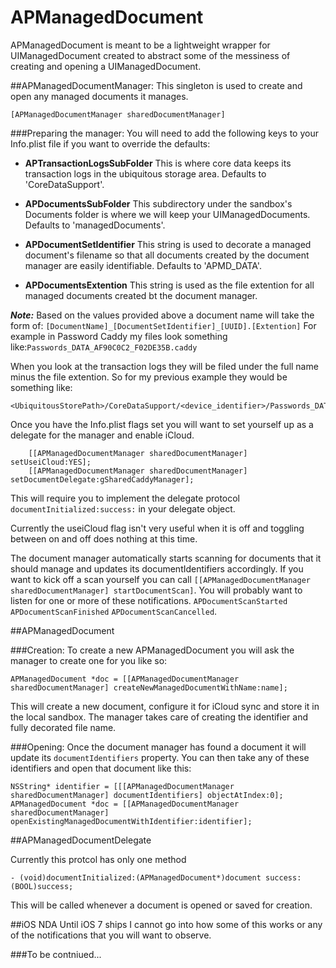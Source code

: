 APManagedDocument
=================

APManagedDocument is meant to be a lightweight wrapper for UIManagedDocument created to abstract some of the messiness of creating and opening a UIManagedDocument.


##APManagedDocumentManager:
This singleton is used to create and open any managed documents it manages.

```
[APManagedDocumentManager sharedDocumentManager]
```
###Preparing the manager:
You will need to add the following keys to your Info.plist file if you want to override the defaults:

* **APTransactionLogsSubFolder** This is where core data keeps its transaction logs in the ubiquitous storage area. Defaults to 'CoreDataSupport'.

* **APDocumentsSubFolder** This subdirectory under the sandbox's Documents folder is where we will keep your UIManagedDocuments. Defaults to 'managedDocuments'.

* **APDocumentSetIdentifier** This string is used to decorate a managed document's filename so that all documents created by the document manager are easily identifiable. Defaults to 'APMD_DATA'.

* **APDocumentsExtention** This string is used as the file extention for all managed documents created bt the document manager.

***Note:*** Based on the values provided above a document name will take the form of: 
`[DocumentName]_[DocumentSetIdentifier]_[UUID].[Extention]`
For example in Password Caddy my files look something like:`Passwords_DATA_AF90C0C2_F02DE35B.caddy`

When you look at the transaction logs they will be filed under the full name minus the file extention. So for my previous example they would be something like:

```
<UbiquitousStorePath>/CoreDataSupport/<device_identifier>/Passwords_DATA_AF90C0C2_F02DE35B
```

Once you have the Info.plist flags set you will want to set yourself up as a delegate for the manager and enable iCloud.

```
    [[APManagedDocumentManager sharedDocumentManager] setUseiCloud:YES];
    [[APManagedDocumentManager sharedDocumentManager] setDocumentDelegate:gSharedCaddyManager];
```

This will require you to implement the delegate protocol `documentInitialized:success:` in your delegate object.

Currently the useiCloud flag isn't very useful when it is off and toggling between on and off does nothing at this time.

The document manager automatically starts scanning for documents that it should manage and updates its documentIdentifiers accordingly. If you want to kick off a scan yourself you can call `[[APManagedDocumentManager sharedDocumentManager] startDocumentScan]`. You will probably want to listen for one or more of these notifications. `APDocumentScanStarted` `APDocumentScanFinished` `APDocumentScanCancelled`.


##APManagedDocument

###Creation:
To create a new APManagedDocument you will ask the manager to create one for you like so:

```
APManagedDocument *doc = [[APManagedDocumentManager sharedDocumentManager] createNewManagedDocumentWithName:name];
```
This will create a new document, configure it for iCloud sync and store it in the local sandbox. The manager takes care of creating the identifier and fully decorated file name.


###Opening:
Once the document manager has found a document it will update its `documentIdentifiers` property. You can then take any of these identifiers and open that document like this:

```
NSString* identifier = [[[APManagedDocumentManager sharedDocumentManager] documentIdentifiers] objectAtIndex:0];
APManagedDocument *doc = [[APManagedDocumentManager sharedDocumentManager] openExistingManagedDocumentWithIdentifier:identifier];
```

##APManagedDocumentDelegate

Currently this protcol has only one method

```
- (void)documentInitialized:(APManagedDocument*)document success:(BOOL)success;
```

This will be called whenever a document is opened or saved for creation.

##iOS NDA
Until iOS 7 ships I cannot go into how some of this works or any of the notifications that you will want to observe. 

###To be contniued...